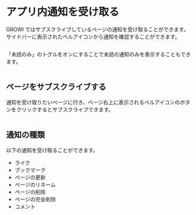 # アプリ内通知を受け取る

GROWI ではサブスクライブしているページの通知を受け取ることができます。サイドバーに表示されたベルアイコンから通知を確認することができます。

<img :src="$withBase('/assets/images/ja/in-app-notification1.png')" alt="">

「未読のみ」のトグルをオンにすることで未読の通知のみを表示することもできます。

<img :src="$withBase('/assets/images/ja/in-app-notification2.png')" alt="">


## ページをサブスクライブする

通知を受け取りたいページに行き、ページ右上に表示されるベルアイコンのボタンをクリックするとサブスクライブできます。

<img :src="$withBase('/assets/images/ja/in-app-notification3.png')" alt="">

## 通知の種類

以下の通知を受け取ることができます。

- ライク
- ブックマーク
- ページの更新
- ページのリネーム
- ページの削除
- ページの完全削除
- コメント
